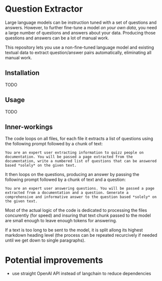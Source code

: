 # Question Extractor

Large language models can be instruction tuned with a set of questions and answers.
However, to further fine-tune a model *on your own data*, you need a large number of questions and answers about your data.
Producing those questions and answers can be a lot of manual work.

This repository lets you use a non-fine-tuned language model and existing textual data to extract question/answer pairs automatically, eliminating all manual work.

## Installation

TODO

## Usage

TODO

## Inner-workings

The code loops on all files, for each file it extracts a list of questions using the following prompt followed by a chunk of text:

```
You are an expert user extracting information to quizz people on documentation. You will be passed a page extracted from the documentation, write a numbered list of questions that can be answered based *solely* on the given text.
```

It then loops on the questions, producing an answer by passing the following prompt followed by a chunk of text and a question:

```
You are an expert user answering questions. You will be passed a page extracted from a documentation and a question. Generate a comprehensive and informative answer to the question based *solely* on the given text.
```

Most of the actual logic of the code is dedicated to processing the files concurently (for speed) and insuring that text chunk passed to the model are small enough to leave enough tokens for answering.

If a text is too long to be sent to the model, it is split allong its highest markdown heading level (the process can be repeated recurcively if needed until we get down to single paragraphs).

# Potential improvements

- use straight OpenAI API instead of langchain to reduce dependencies